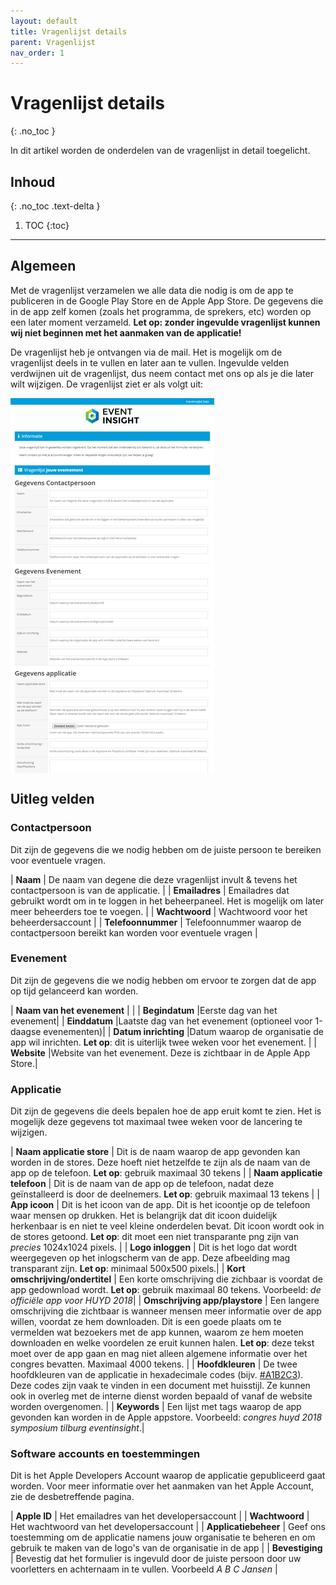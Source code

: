 ```yaml
---
layout: default
title: Vragenlijst details
parent: Vragenlijst
nav_order: 1
---
```


# Vragenlijst details
{: .no_toc }

In dit artikel worden de onderdelen van de vragenlijst in detail toegelicht.

## Inhoud
{: .no_toc .text-delta }

1. TOC
{:toc}

---

## Algemeen

Met de vragenlijst verzamelen we alle data die nodig is om de app te publiceren in de Google Play Store en de Apple App Store. De gegevens die in de app zelf komen (zoals het programma, de sprekers, etc) worden op een later moment verzameld. **Let op: zonder ingevulde vragenlijst kunnen wij niet beginnen met het aanmaken van de applicatie!**

De vragenlijst heb je ontvangen via de mail. Het is mogelijk om de vragenlijst deels in te vullen en later aan te vullen. Ingevulde velden verdwijnen uit de vragenlijst, dus neem contact met ons op als je die later wilt wijzigen. De vragenlijst ziet er als volgt uit:

<div style="overflow-y: scroll; overflow-x: hidden; height: 600px;">
<img alt="De vragenlijst" src="/assets/screenshots/vragenlijst/questions/all_questions.png">
</div>

## Uitleg velden

### Contactpersoon

Dit zijn de gegevens die we nodig hebben om de juiste persoon te bereiken voor eventuele vragen.

| **Naam** | De naam van degene die deze vragenlijst invult & tevens het contactpersoon is van de applicatie. |
| **Emailadres** | Emailadres dat gebruikt wordt om in te loggen in het beheerpaneel. Het is mogelijk om later meer beheerders toe te voegen. |
| **Wachtwoord** | Wachtwoord voor het beheerdersaccount |
| **Telefoonnummer** | Telefoonnummer waarop de contactpersoon bereikt kan worden voor eventuele vragen |

### Evenement

Dit zijn de gegevens die we nodig hebben om ervoor te zorgen dat de app op tijd gelanceerd kan worden.

| **Naam van het evenement** | |
| **Begindatum** |Eerste dag van het evenement|
| **Einddatum** |Laatste dag van het evenement (optioneel voor 1-daagse evenementen)|
| **Datum inrichting** |Datum waarop de organisatie de app wil inrichten. **Let op**: dit is uiterlijk twee weken voor het evenement. |
| **Website** |Website van het evenement. Deze is zichtbaar in de Apple App Store.|

### Applicatie

Dit zijn de gegevens die deels bepalen hoe de app eruit komt te zien. Het is mogelijk deze gegevens tot maximaal twee weken voor de lancering te wijzigen.

| **Naam applicatie store** | Dit is de naam waarop de app gevonden kan worden in de stores. Deze hoeft niet hetzelfde te zijn als de naam van de app op de telefoon. **Let op**: gebruik maximaal 30 tekens | 
| **Naam applicatie telefoon** | Dit is de naam van de app op de telefoon, nadat deze geïnstalleerd is door de deelnemers. **Let op**: gebruik maximaal 13 tekens |
| **App icoon** | Dit is het icoon van de app. Dit is het icoontje op de telefoon waar mensen op drukken. Het is belangrijk dat dit icoon duidelijk herkenbaar is en niet te veel kleine onderdelen bevat. Dit icoon wordt ook in de stores getoond. **Let op**: dit moet een niet transparante png zijn van *precies* 1024x1024 pixels. |
| **Logo inloggen** | Dit is het logo dat wordt weergegeven op het inlogscherm van de app. Deze afbeelding mag transparant zijn. **Let op**: minimaal 500x500 pixels.|
| **Kort omschrijving/ondertitel** | Een korte omschrijving die zichbaar is voordat de app gedownload wordt. **Let op**: gebruik maximaal 80 tekens. Voorbeeld: *de officiële app voor HUYD 2018*|
| **Omschrijving app/playstore** | Een langere omschrijving die zichtbaar is wanneer mensen meer informatie over de app willen, voordat ze hem downloaden. Dit is een goede plaats om te vermelden wat bezoekers met de app kunnen, waarom ze hem moeten downloaden en welke voordelen ze eruit kunnen halen. **Let op**: deze tekst moet over de app gaan en mag niet alleen algemene informatie over het congres bevatten. Maximaal 4000 tekens. |
| **Hoofdkleuren** | De twee hoofdkleuren van de applicatie in hexadecimale codes (bijv. [#A1B2C3](https://www.google.com/search?q=%23A1B2C3)). Deze codes zijn vaak te vinden in een document met huisstijl. Ze kunnen ook in overleg met de interne dienst worden bepaald of vanaf de website worden overgenomen. |
| **Keywords** | Een lijst met tags waarop de app gevonden kan worden in de Apple appstore. Voorbeeld: *congres huyd 2018 symposium tilburg eventinsight*.|

### Software accounts en toestemmingen

Dit is het Apple Developers Account waarop de applicatie gepubliceerd gaat worden. Voor meer informatie over het aanmaken van het Apple Account, zie de desbetreffende pagina.

| **Apple ID** | Het emailadres van het developersaccount |
| **Wachtwoord** | Het wachtwoord van het developersaccount |
| **Applicatiebeheer** | Geef ons toestemming om de applicatie namens jouw organisatie te beheren en om gebruik te maken van de logo's van de organisatie in de app |
| **Bevestiging** | Bevestig dat het formulier is ingevuld door de juiste persoon door uw voorletters en achternaam in te vullen. Voorbeeld *A B C Jansen* |